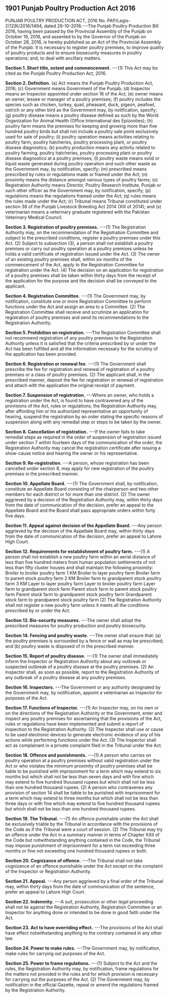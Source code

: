 ## 1901 Punjab Poultry Production Act 2016
 
PUNJAB POULTRY PRODUCTION ACT, 2016
No. PAP/Legis-2(129)/2016/1494, dated 29-10-2016.---The Punjab Poultry Production Bill 2016, having been passed by the Provincial Assembly of the Punjab on October 19, 2016, and assented to by the Governor of the Punjab on October 28, 2016, is hereby published as an Act of the Provincial Assembly of the Punjab.
It is necessary to register poultry premises, to improve quality of poultry products and to ensure biosecurity measures in poultry operations; and, to deal with ancillary matters.


**Section 1. Short title, extent and commencement.**
---(1) This Act may be cited as the Punjab Poultry Production Act, 2016.

 
**Section 2. Definition.**
(a) Act means the Punjab Poultry Production Act, 2016;
(c) Government means Government of the Punjab;
(d) Inspector means an Inspector appointed under section 16 of the Act;
(e) owner means an owner, lessee or manager of a poultry premises;
(f) poultry includes the species such as chicken, turkey, quail, pheasant, duck, pigeon, peafowl, ostrich or any other bird as the Government may, by notification, specify;
(g) poultry disease means a poultry disease defined as such by the World Organization for Animal Health (Office International des Epizooties);
(h) poultry farm means the premises for keeping and growing more than five hundred poultry birds but shall not include a poultry sale point exclusively used for sale of poultry;
(i) poultry operation means activities relating to poultry farm, poultry hatcheries, poultry processing plant, or poultry disease diagnostics;
(k) poultry production means any activity related to poultry farming, poultry hatcheries, poultry processing plant or poultry disease diagnostics at a poultry premises;
(l) poultry waste means solid or liquid waste generated during poultry operation and such other waste as the Government may, by notification, specify;
(m) prescribed means prescribed by rules or regulations made or framed under the Act;
(n) proximity means the distance amongst various types of poultry farms;
(o) Registration Authority means Director, Poultry Research Institute, Punjab or such other officer as the Government may, by notification, specify;
(p) regulations means the regulations framed under the Act;
(q) rules means the rules made under the Act;
(r) Tribunal means Tribunal constituted under section 38 of the Punjab Livestock Breeding Act 2014 (XIII of 2014); and
(s) veterinarian means a veterinary graduate registered with the Pakistan Veterinary Medical Council.

 

**Section 3. Registration of poultry premises.**
---(1) The Registration Authority may, on the recommendation of the Registration Committee and subject to the prescribed conditions, register a poultry premises under this Act.
   (2) Subject to subsection (3), a person shall not establish a poultry premises or carry out poultry operation at a poultry premises unless he holds a valid certificate of registration issued under the Act.
   (3) The owner of an existing poultry premises shall, within six months of the commencement of the Act, apply to the Registration Committee for registration under the Act.
   (4) The decision on an application for registration of a poultry premises shall be taken within thirty days from the receipt of the application for the purpose and the decision shall be conveyed to the applicant.

 

**Section 4. Registration Committee.**
---(1) The Government may, by notification, constitute one or more Registration Committee to perform functions under the Act and assign an area to a Committee.
   (2) The Registration Committee shall receive and scrutinize an application for registration of poultry premises and send its recommendations to the Registration Authority.

 

**Section 5. Prohibition on registration.**
---The Registration Committee shall not recommend registration of any poultry premises to the Registration Authority unless it is satisfied that the criteria prescribed by or under the Act has been fulfilled and all the information necessary for the scrutiny of the application has been provided.

 

**Section 6. Registration or renewal fee.**
---(1) The Government shall prescribe the fee for registration and renewal of registration of a poultry premises or a class of poultry premises.
   (2) The applicant shall, in the prescribed manner, deposit the fee for registration or renewal of registration and attach with the application the original receipt of payment.

 

**Section 7. Suspension of registration.**
---Where an owner, who holds a registration under the Act, is found to have contravened any of the provisions of the Act, rules or regulations, the Registration Authority may, after affording him or his authorized representative an opportunity of hearing, suspend the registration by an order stating the specific reasons of suspension along with any remedial step or steps to be taken by the owner.

 

**Section 8. Cancellation of registration.**
---If the owner fails to take remedial steps as required in the order of suspension of registration issued under section 7 within fourteen days of the communication of the order, the Registration Authority may cancel the registration certificate after issuing a show-cause notice and hearing the owner or his representative.

 

**Section 9. Re-registration.**
---A person, whose registration has been cancelled under section 8, may apply for new registration of the poultry premises in the prescribed manner.

 

**Section 10. Appellate Board.**
---(1) The Government shall, by notification, constitute an Appellate Board consisting of the chairperson and two other members for each district or for more than one district.
    (2) The owner aggrieved by a decision of the Registration Authority may, within thirty days from the date of communication of the decision, prefer an appeal to the Appellate Board and the Board shall pass appropriate orders within forty five days.

 

**Section 11. Appeal against decision of the Appellate Board.**
---Any person aggrieved by the decision of the Appellate Board may, within thirty days from the date of communication of the decision, prefer an appeal to Lahore High Court.

 

**Section 12. Requirements for establishment of poultry farm.**
---(1) A person shall not establish a new poultry farm within an aerial distance of less than five hundred meters from human population settlements of not less than fifty cluster houses and shall maintain the following proximity:
    Broiler to broiler poultry farm
    1 KM
    Broiler to layer poultry farm
    Broiler farm to parent stock poultry farm
    2 KM
    Broiler farm to grandparent stock poultry farm
    3 KM
    Layer to layer poultry farm
    Layer to broiler poultry farm
    Layer farm to grandparent stock farm
    Parent stock farm to parent stock poultry farm
    Parent stock farm to grandparent stock poultry farm
    Grandparent stock farm to grandparent stock poultry farm
    (2) The Registration Authority shall not register a new poultry farm unless it meets all the conditions prescribed by or under the Act.

 

**Section 13. Bio-security measures.**
---The owner shall adopt the prescribed measures for poultry production and poultry biosecurity.

 

**Section 14. Fencing and poultry waste.**
---The owner shall ensure that:
    (a) the poultry premises is surrounded by a fence or wall as may be prescribed; and
    (b) poultry waste is disposed of in the prescribed manner.

 

**Section 15. Report of poultry disease.**
---(1) The owner shall immediately inform the Inspector or Registration Authority about any outbreak or suspected outbreak of a poultry disease at the poultry premises.
    (2) An Inspector shall, as soon as possible, report to the Registration Authority of any outbreak of a poultry disease at any poultry premises.

 

**Section 16. Inspectors.**
---The Government or any authority designated by the Government may, by notification, appoint a veterinarian as Inspector for purposes of the Act.

 

**Section 17. Functions of Inspector.**
---(1) An Inspector may, on his own or on the directions of the Registration Authority or the Government, enter and inspect any poultry premises for ascertaining that the provisions of the Act, rules or regulations have been implemented and submit a report of inspection to the Registration Authority.
    (2) The Inspector shall use or cause to be used electronic devices to generate electronic evidence of any of his actions while performing functions under the Act.
    (3) The Inspector shall act as complainant in a private complaint filed in the Tribunal under the Act.

 

**Section 18. Offence and punishments.**
---(1) A person who carries on poultry operation at a poultry premises without valid registration under the Act or who violates the minimum proximity of poultry premises shall be liable to be punished with imprisonment for a term which may extend to six months but which shall not be less than seven days and with fine which may extend to five hundred thousand rupees but which shall not be less than one hundred thousand rupees.
    (2) A person who contravenes any provision of section 14 shall be liable to be punished with imprisonment for a term which may extend to three months but which shall not be less than three days or with fine which may extend to five hundred thousand rupees but which shall not be less than one hundred thousand rupees.

 

**Section 19. The Tribunal.**
---(1) An offence punishable under the Act shall be exclusively triable by the Tribunal in accordance with the provisions of the Code as if the Tribunal were a court of session.
    (2) The Tribunal may try an offence under the Act in a summary manner in terms of Chapter XXII of the Code but notwithstanding anything contained in the Code, the Tribunal may impose punishment of imprisonment for a term not exceeding three months or fine not exceeding one hundred thousand rupees or both.

 

**Section 20. Cognizance of offence.**
---The Tribunal shall not take cognizance of an offence punishable under the Act except on the complaint of the Inspector or Registration Authority.

 

**Section 21. Appeal.**
---Any person aggrieved by a final order of the Tribunal may, within thirty days from the date of communication of the sentence, prefer an appeal to Lahore High Court.

 

**Section 22. Indemnity.**
---A suit, prosecution or other legal proceeding shall not lie against the Registration Authority, Registration Committee or an Inspector for anything done or intended to be done in good faith under the Act.

 

**Section 23. Act to have overriding effect.**
---The provisions of the Act shall have effect notwithstanding anything to the contrary contained in any other law.

 

**Section 24. Power to make rules.**
---The Government may, by notification, make rules for carrying out purposes of the Act.

 

**Section 25. Power to frame regulations.**
---(1) Subject to the Act and the rules, the Registration Authority may, by notification, frame regulations for the matters not provided in the rules and for which provision is necessary for carrying out the purposes of the Act.
    (2) The Government may, by notification in the official Gazette, repeal or amend the regulations framed by the Registration Authority.

